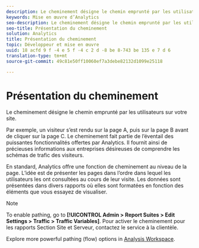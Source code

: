 ```yaml
---
description: Le cheminement désigne le chemin emprunté par les utilisateurs sur votre site.
keywords: Mise en œuvre d’Analytics
seo-description: Le cheminement désigne le chemin emprunté par les utilisateurs sur votre site.
seo-title: Présentation du cheminement
solution: Analytics
title: Présentation du cheminement
topic: Développeur et mise en œuvre
uuid: 18 acfd 9 f -4 e 5 f -4 c 2 d -8 be 8-743 be 135 e 7 d 6
translation-type: tm+mt
source-git-commit: 49c81e50ff10060ef7a3debe82132d1099e25118

---
```



# Présentation du cheminement

Le cheminement désigne le chemin emprunté par les utilisateurs sur votre site.

Par exemple, un visiteur s’est rendu sur la page A, puis sur la page B avant de cliquer sur la page C. Le cheminement fait partie de l’éventail des puissantes fonctionnalités offertes par Analytics. Il fournit ainsi de précieuses informations aux entreprises désireuses de comprendre les schémas de trafic des visiteurs.

En standard, Analytics offre une fonction de cheminement au niveau de la page. L’idée est de présenter les pages dans l’ordre dans lequel les utilisateurs les ont consultées au cours de leur visite. Les données sont présentées dans divers rapports où elles sont formatées en fonction des éléments que vous essayez de visualiser.

>[!NOTE]
>
>To enable pathing, go to **[!UICONTROL Admin &gt; Report Suites &gt; Edit Settings &gt; Traffic &gt; Traffic Variables]**. Pour activer le cheminement pour les rapports Section Site et Serveur, contactez le service à la clientèle.

Explore more powerful pathing (flow) options in [Analysis Workspace](/help/analyze/analysis-workspace/visualizations/c-flow/flow.md).